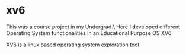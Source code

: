 # xv6
This was a course project in my Undergrad.\\
Here I developed different Operating System functionalities in an Educational Purpose OS XV6


XV6 is a linux based operating system exploration tool
